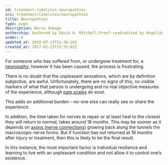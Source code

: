 ```yaml
---
id: treatment-timelines-neuropathies
uri: treatment/timelines/neuropathies
title: Neuropathies
type: page
description: Nerve damage
authorship: Authored by David A. Mitchell;Proof-read/edited by Angelika Sebald
order: 0
updated_at: 2019-07-13T11:36:16Z
created_at: 2017-02-23T15:55:02Z
---
```


<p>For someone who has suffered from, or undergone treatment for,
    a <a href="/diagnosis/a-z/neuropathies/getting-started">neuropathy</a>,
    however it has been caused, the process is frustrating.</p>
<p>There is no doubt that the unpleasant sensations, which are by
    definition subjective, are awful. Unfortunately, there are
    no signs of this, no visible markers of what that person
    is undergoing and no real objective measures of the experience,
    although <a href="/treatment/other/medication/pain/more-info">pain scales</a>    do exist.</p>
<p>This adds an additional burden – no-one else can really see or
    share the experience.</p>
<p>In addition, the time taken for nerves to repair or at least
    heal to the closest they will return to normal, takes around
    18 months. This may be sooner as it depends on <a href="/treatment/other/medication/pain/more-info">axons (nerve connections)</a>    growing back along the tunnels the macroscopic nerve forms.
    But if function has not returned at 18 months after injury
    or treatment, then this is likely to be the final result.</p>
<p>In this instance, the most important factor is individual resilience
    and learning to live with an unpleasant condition and not
    allow it to control one’s existence.</p>
